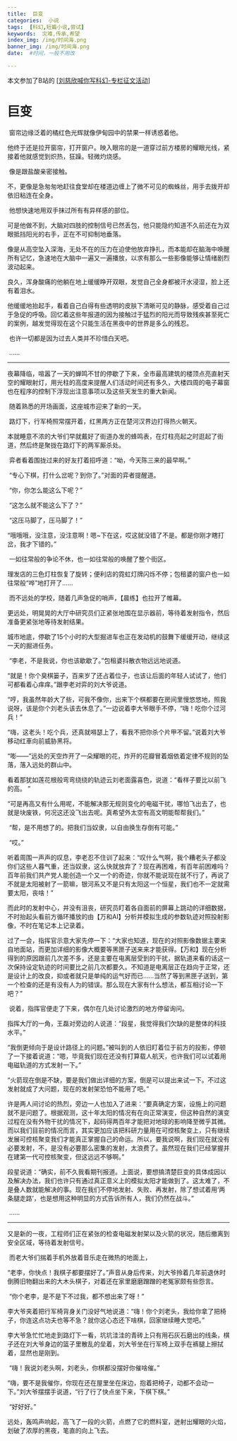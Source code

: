 ```yaml
---
title:  巨变
categories:  小说
tags:  [科幻,短篇小说,尝试]
keywords:  灾难,传承,希望
index_img: /img/时间海.png
banner_img: /img/时间海.png
date:  #时间，一般不用改

---
```


本文参加了B站的 [[刘慈欣喊你写科幻-专栏征文活动](https://www.bilibili.com/blackboard/activity-sci-fi.html)]

<!-- more -->

# 巨变



​	窗帘边缘泛着的橘红色光辉就像伊甸园中的禁果一样诱惑着他。

​	他终于还是拉开窗帘，打开窗户。映入眼帘的是一道穿过前方楼房的耀眼光线，紧接着他就感觉到炽热，狂躁。轻微灼烧感。

​	像是跟盐酸亲密接触。

​	不，更像是急匆匆地赶往食堂却在楼道边缠上了微不可见的蜘蛛丝，用手去拨开却依旧粘连在全身。

​	他想快速地用双手抹过所有有异样感的部位。

​	可是他做不到，大脑对四肢的控制信号已然丢包，他只能隐约知道不久前还在为双眼抵挡阳光的右手，正在不可抑制地垂落。

​	像是从高空坠入深海，无处不在的压力在迫使他放弃挣扎，而本能却在脑海中唤醒所有记忆，急速地在大脑中一遍又一遍播放，以求有那么一些影像能够让情绪剧烈波动起来。

​	良久，浑身酸痛的他躺在地上缓缓睁开双眼，发觉自己全身都被汗水浸湿，脸上还有着泪水。

​	他缓缓地抬起手，看着自己白得有些透明的皮肤下清晰可见的静脉，感受着自己过于急促的呼吸。回忆着这些年报道的因为接触过于猛烈的阳光而导致残疾甚至死亡的案例，越发觉得现在这个只能生活在黑夜中的世界是多么的残忍。

​	也许一切都是因为过去人类并不珍惜白天吧。

​	……

--------

​	夜幕降临，喧嚣了一天的蝉鸣不甘的停歇了下来，全市最高建筑的楼顶点亮直射天空的耀眼射灯，用光柱的高度来提醒人们活动时间还有多久，大楼四周的电子幕窗也在程序的控制下浮现出注意事项以及这些天发生的重大新闻。

​	随着熟悉的开场画面，这座城市迎来了新的一天。

​	路灯下，行军椅照常摆开着，红黑两方正在楚河汉界边打得热火朝天。

​	本就睡意不浓的大爷们早就戴好了街道办发的蜂鸣表，在灯柱亮起之时逛起了街道，然后终是聚拢在路灯下的两军厮杀处。

​	弈者看着围拢过来的好友打着招呼道：“呦，今天陈三来的最早啊。”

​	“专心下棋，打什么岔呢？到你了。”对面的弈者提醒道。

​	“你，你怎么能这么下呢？”

​	“这怎么就不能这么下了？”

​	“这压马脚了，压马脚了！”

​	“哦哦哦，没注意，没注意啊！嗯~下在这，哎这就没错了不是。都是你刚才瞎打岔，我才下错的。”

​	一如往常般的争论不休，也一如往常般的唤醒了整个街区。

​	理发店的三色灯柱恢复了旋转；便利店的霓虹灯牌闪烁不停；包租婆的窗户也一如往常般“哗”地打开了……

​	而不远处的学校，随着几声急促的哨声，【晨练】也拉开了帷幕。

​	更远处，明晃晃的大厅中研究员们正紧张地围在显示器前，等待着发射指令，然后准备更紧张地等待发射结果。

​	城市地底，停歇了15个小时的大型掘进车也正在发动机的鼓舞下缓缓开动，继续这一天的掘进任务。

​	“李老，不是我说，你也该歇歇了。”包租婆抖散衣物远远地说道。

​	“就是！你个臭棋篓子，百来岁了还占着位子，也该让后面的年轻人试试了，他们可都看着心痒痒。”跟李老对弈的刘大爷说道。

​	“哼，我虽然年龄大了些，可我不像你，出来下个棋都要在房间里慢悠悠地，照我说呀，该是你个刘老头该去休息了。”一边说着李大爷眼手不停，“嗨！吃你个过河兵！”

​	“嗨，这老头！吃个兵，还真就嘚瑟上了，看我不把你杀个片甲不留。”说着刘大爷移动红車向前威胁黑将。

​	“嘭——”远处的天空炸开了一朵耀眼的花，炸开的花瓣冒着烟依着定律不规则的坠落，落入远处的群山中。

​	看着那犹如莲花根般弯弯绕绕的轨迹云刘老面露喜色，说道：“看样子要比以前飞的高。 ”

​	“可是再高又有什么用呢，不能解决那无规则变化的电磁干扰，哪怕飞出去了，也就是块废铁，何况这还没飞出去呢。真希望外太空有高文明能帮帮我们。”

​	“帮，是不用想了的。把我们当奴隶，以自由换生存倒有可能。”

​	“哎。”

​	听着周围一声声的叹息，李老忍不住训了起来：“叹什么气啊，我个糟老头子都没你们这些人暮气重，还当奴隶，这么快就放弃了？现在再困难，有百年前困难吗？百年前我们共产党人能创造一个又一个的奇迹，你就不能说现在就不行了，再说了不就是太阳被射了一箭嘛，银河系又不是只有太阳这一个恒星，我们也不一定就需要太阳，丧啥！”

​	而此时的发射中心，并没有沮丧，研究员盯着各自面前的屏幕上跳动的详细数据，不时抬起头看前方循环播放的由【万和AI】分析并模拟生成的参数轨迹对照投射影像，不时在笔记本上记录着。

​	过了一会，指挥官示意大家先停一下：“大家也知道，现在的对照影像数据主要来自地面站，而更加详细的影像大概要等黑匣子送来来才能获得。【万和】现在分析得到的原因跟前几次差不多，还是主要在电离层受到的干扰，据轨道来看的话这一次保持设定轨迹的时间要比之前几次都要久。不知道是电离层正在趋向于正常，还是设计上的改良，抑或者就只是单纯的运气好而已……当然了等到黑匣子送到，第一个检查的还是有没有人为的错误。那么现在大家有什么想法，都互相讨论一下吧？”

​	说着，指挥官便走了下来，偶尔在几处讨论激烈的地方停留询问。

​	指挥大厅的一角，王磊对旁边的人说道：“段星，我觉得我们欠缺的是整体的科技水平。”

​	“我倒更倾向于是设计路径上的问题。”被叫到的人依旧盯着位于前方的投影，停顿了一下接着说道：“嗯，毕竟我们现在还没有打算载人航天，也许我们可以试着用电磁轨道的方式发射一下。”

​	“火箭现在倒是不缺，要是我们做出详细的方案，倒是可以提出来试一下。不过这发射就成了大问题，现在的发射架恐怕不能用了吧。”

​	许是两人间讨论的热烈，旁边一人也加入了进来：“要真确定方案，设施上的问题就不是问题了。根据观测，这十年太阳的情况有在向正常演变，但这种自然的演变过程在没有外物干扰的情况下，起码得两百年才能把对地球的影响降至微乎其微。而以我们目前的情况而言，其实更加应该把科研力量用在可控核聚变上，只有继续发展可控核聚变我们才能真正掌握自己的命运。所以，要我说啊，我们现在就没有必要发射，不，是没有必要那么密集的发射，太浪费了。虽然现在我们已经掌握并在建第一代可控核聚变，但这远远不够啊。”

​	段星说道：“确实，前不久我看期刊报道。上面说，要想搞清楚巨变的具体成因以及解决办法，我们也许只有通过真正意义上的模拟太阳才能做到了。这太难了，不是叠人数就能解决的事。现在我们不停地发射、失败、再发射，除了想试着用‘两条腿走路’，也是想用这种明显的方式告诉所有人，我们仍然在战斗。”

​	……

-----

​	又是新的一夜，工程师们正在紧张的检查电磁发射架以及火箭的状况，随后撤离到安全区域，等待着发射信号。

​	而老大爷们揣着手机外放着音乐走在微热的地面上，

​	“老李，你快点！我棋子都要摆好了。”声音从身后传来，刘大爷拎着几年前退休时倒腾旧物翻出来的大木头棋子，对着还在家里磨磨蹭蹭的老冤家颇有些怨言。

​	“你个老李，是不是下不过我，都不想出来了呀！”

​	李大爷夹着把行军椅背身关门没好气地说道：“嗨！你个刘老头，我给你拿了把椅子，你连这点功夫也等不急？就你这心态还下啥棋，回家继续睡大觉吧。”

​	李大爷急忙忙地走到路灯下一看，坑坑洼洼的青砖上只有用石灰石磨出的线条，棋子还在刘大爷身边的篮子里散乱的垒着，刘大爷坐在行军椅上双手在裤腿上擦拭着，显然也是刚到。

​	“嗨！我说刘老头啊，刘老头，你棋都没摆好你催啥催。”

​	“嗨，要不是我催你，你现在还在屋里坐在床边，抱着把椅子，动都不会动一下。”刘大爷摆摆手说道，“行了行了快点坐下来，下棋下棋。”

​	“好好好。”

​	远处，轰鸣声响起，高飞了一段的火箭，点燃了它的燃料室，迸射出耀眼的火焰，划破了浓厚的黑夜，笔直的向上飞去。
